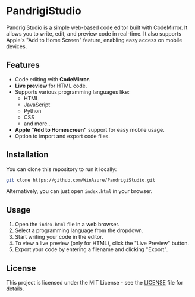 # PandrigiStudio

PandrigiStudio is a simple web-based code editor built with CodeMirror. It allows you to write, edit, and preview code in real-time. It also supports Apple's "Add to Home Screen" feature, enabling easy access on mobile devices.

## Features
- Code editing with **CodeMirror**.
- **Live preview** for HTML code.
- Supports various programming languages like:
  - HTML
  - JavaScript
  - Python
  - CSS
  - and more...
- **Apple "Add to Homescreen"** support for easy mobile usage.
- Option to import and export code files.

## Installation

You can clone this repository to run it locally:

```bash
git clone https://github.com/WinAzure/PandrigiStudio.git
```

Alternatively, you can just open `index.html` in your browser.

## Usage

1. Open the `index.html` file in a web browser.
2. Select a programming language from the dropdown.
3. Start writing your code in the editor.
4. To view a live preview (only for HTML), click the "Live Preview" button.
5. Export your code by entering a filename and clicking "Export".

## License

This project is licensed under the MIT License - see the [LICENSE](LICENSE) file for details.
